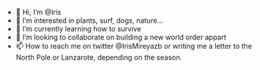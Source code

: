 - 👋 Hi, I’m @Iris
- 👀 I’m interested in plants, surf, dogs, nature...
- 🌱 I’m currently learning how to survive
- 💞️ I’m looking to collaborate on building a new world order appart
- 📫 How to reach me on twitter @IrisMireyazb or writing me a letter to the North Pole or Lanzarote, depending on the season.

<!---
IrisMireya/IrisMireya is a ✨ special ✨ repository because its `README.md` (this file) appears on your GitHub profile.
You can click the Preview link to take a look at your changes.
--->
